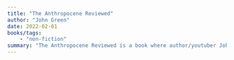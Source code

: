 ```yaml
---
title: "The Anthropocene Reviewed"
author: "John Green"
date: 2022-02-01
books/tags:
    - "non-fiction"
summary: "The Anthropocene Reviewed is a book where author/youtuber John Green reviews a random assortment of things and concepts that you wouldn't expect to see reviewed. This conceit gives him a lot of room to write about anything he feels like. John Green is an expert at what he does, but I don't find what he does to be very compelling."
---
```

